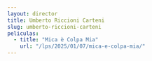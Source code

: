 ```yaml
---
layout: director
title: Umberto Riccioni Carteni
slug: umberto-riccioni-carteni
peliculas:
  - title: "Mica è Colpa Mia"
    url: "/lps/2025/01/07/mica-e-colpa-mia/"
---
```

